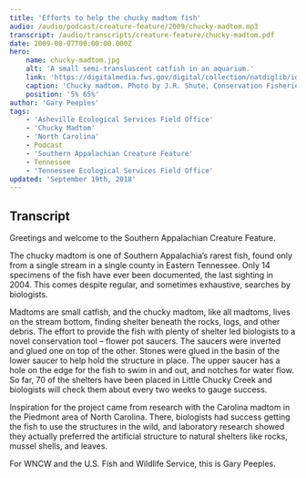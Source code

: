 ```yaml
---
title: 'Efforts to help the chucky madtom fish'
audio: /audio/podcast/creature-feature/2009/chucky-madtom.mp3
transcript: /audio/transcripts/creature-feature/chucky-madtom.pdf
date: 2009-08-07T00:00:00.000Z
hero:
    name: chucky-madtom.jpg
    alt: 'A small semi-transluscent catfish in an aquarium.'
    link: 'https://digitalmedia.fws.gov/digital/collection/natdiglib/id/13686/rec/1'
    caption: 'Chucky madtom. Photo by J.R. Shute, Conservation Fisheries, Inc.'
    position: '5% 65%'
author: 'Gary Peeples'
tags:
    - 'Asheville Ecological Services Field Office'
    - 'Chucky Madtom'
    - 'North Carolina'
    - Podcast
    - 'Southern Appalachian Creature Feature'
    - Tennessee
    - 'Tennessee Ecological Services Field Office'
updated: 'September 19th, 2018'
---
```


## Transcript

Greetings and welcome to the Southern Appalachian Creature Feature.

The chucky madtom is one of Southern Appalachia’s rarest fish, found only from a single stream in a single county in Eastern Tennessee. Only 14 specimens of the fish have ever been documented, the last sighting in 2004. This comes despite regular, and sometimes exhaustive, searches by biologists.

Madtoms are small catfish, and the chucky madtom, like all madtoms, lives on the stream bottom, finding shelter beneath the rocks, logs, and other debris. The effort to provide the fish with plenty of shelter led biologists to a novel conservation tool – flower pot saucers. The saucers were inverted and glued one on top of the other. Stones were glued in the basin of the lower saucer to help hold the structure in place. The upper saucer has a hole on the edge for the fish to swim in and out, and notches for water flow. So far, 70 of the shelters have been placed in Little Chucky Creek and biologists will check them about every two weeks to gauge success.

Inspiration for the project came from research with the Carolina madtom in the Piedmont area of North Carolina. There, biologists had success getting the fish to use the structures in the wild, and laboratory research showed they actually preferred the artificial structure to natural shelters like rocks, mussel shells, and leaves.

For WNCW and the U.S. Fish and Wildlife Service, this is Gary Peeples.